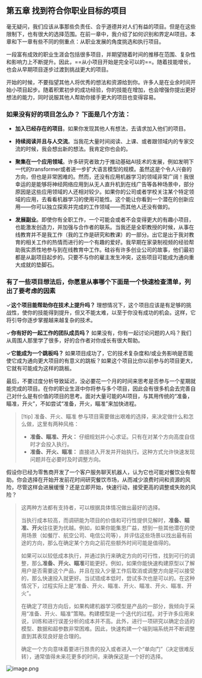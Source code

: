 ## 第五章 找到符合你职业目标的项目

毫无疑问，我们应该从事那些负责任、合乎道德并对人们有益的项目。但是在这些限制下，也有很大的选择范围。在前一章中，我介绍了如何识别和界定AI项目。本章和下一章有些不同的侧重点：从职业发展的角度挑选和执行项目。

一段富有成效的职业生涯会包括很多项目，并期望随着时间的推移在范围、复杂性和影响力上不断提升。因此，==从小项目开始是完全可以的==。随着技能增长，也会从早期项目逐步过渡到挑战更大的项目。

开始的时候，不要指望其他人将优秀的想法和资源给到你。许多人是在业余时间开始小项目起步。随着积累初步的成功经验，你的技能在增加，也会增强你提出更好想法的能力，同时说服其他人帮助你接手更大的项目也变得容易。

  ### **如果没有好的项目怎么办？ 下面是几个方法：**

- **加入已经存在的项目**。如果你发现其他人有想法，去请求加入他们的项目。

- **持续阅读并且与人交流**。当我花大量时间阅读、上课、或者跟领域内的专家交流的时候，我会想出新的想法。我肯定你也会的。

 - **聚集在一个应用领域**。许多研究者致力于推动基础AI技术的发展，例如发明下一代的transformer或者进一步扩大语言模型的规模。虽然这是个令人兴奋的方向，但也是非常困难的。然而，还没有应用机器学习的领域非常广阔！我很幸运的是能够将神经网络应用到从无人直升机到在线广告等各种场景中，部分原因是这些应用领域的人还相对较少。如果你的公司或者学校关注某个特定领域的应用，去看看机器学习的使用可能性。这个能让你看到一个潜在的创新应用——你可以独立探索并完成的工作领域——而其他人还没有做的。

- **发展副业**。即使你有全职工作，一个可能会或者不会变得更大的有趣小项目，也能激发创造力，并加强与合作者的联系。当我还是全职教授的时候，从事在线教育并不是我工作（我的工作是研究和教课）的一部分。出它是出于我对教育的相关工作的热情而进行的一个有趣的爱好。我早期在家录制视频的经验帮助我实质性地参与到在线教育中工作。硅谷有许多创业公司的故事，他们最初都是从副项目起步的。只要不与你的雇主发生冲突，这些项目可能成为通向重大成就的垫脚石。

### **有了一些项目想法后，你愿意从事哪个下面是一个快速检查清单，列出了要考虑的因素**


✓**这个项目能帮助你在技术上提升吗？** 理想情况下，这个项目应该是有足够的挑战性，使你的技能得到提升，但又不能太难，以至于你没有成功的机会。这样，它将引导你逐步掌握越来越复杂的技术。

✓**你有好的一起工作的团队成员吗？** 如果没有，你有一起讨论问题的人吗？我们从周围人那里学了很多，好的合作者对你成长有很大帮助。

✓**它能成为一个跳板吗？** 如果项目成功了，它的技术复杂度和/或业务影响是否能使它成为通向更大项目的有意义的跳板？如果这个项目比你以前参与的项目更大，它就有可能成为这样的跳板。

最后，不要过度分析导致延迟，没必要花一个月的时间来思考是否参与一个星期就能完成的项目。在你的职业生涯中你将参与多个项目，因此会有很多机会去完善自己对什么是有价值的项目的思考。面对大量可能的AI项目，与其用传统的“准备，瞄准，开火”，不如尝试“准备，开火，瞄准”来加快进程。


> [!tip] 准备、开火、瞄准
  参与项目需要做出艰难的选择，来决定做什么和怎么做，这里有两种风格：
>- **准备、瞄准、开火：** 仔细规划并小心求证。只有在对某个方向高度自信时才会投入执行。
> - **准备、开火、瞄准：** 直接进入开发并开始执行。这种方式允许快速发现问题并在必要时及时调整方向。
>  
假设你已经为零售商开发了一个客户服务聊天机器人，认为它也可能对餐饮业有帮助。你会选择在开始开发前花时间研究餐饮市场，从而减少浪费时间和资源的风险，尽管这样会进展缓慢？还是立即开始，快速行动，接受更高的调整或失败的风险？
>
>这两种方法都有支持者，可以根据具体情况做出最好的选择。
>
>当执行成本较高，而调研能为项目的价值和可行性提供见解时，**准备、瞄准、开火**往往更为优越。例如，如果你能集思广益，想到一些其他潜在的使用场景（如餐厅、航空公司、电信公司等），并评估这些场景以找出最有前途的方向，那么在确定某个方向之前花些额外时间可能是值得的。
>
>如果可以以较低成本执行，并通过执行来确定方向的可行性，找到可行的调整，那么**准备、开火、瞄准**可能更好。例如，如果你能快速构建原型以了解用户是否需要这个产品，并且在投入少量工作后取消或调整方向是可以接受的，那么快速投入就更好。当试错成本低时，尝试多次也是可以的。在这种情况下，过程实际上是“准备、开火、瞄准、开火、瞄准、开火、瞄准、开火”。
>
>在确定了项目方向后，如果构建机器学习模型是产品的一部分，我倾向于采用“准备、开火、瞄准”策略。构建模型是一个迭代的过程。对于许多应用来说，训练和进行误差分析的成本并不高。此外，进行一项研究以确定合适的模型、数据和超参数非常困难。因此，快速构建一个端到端系统并不断调整直到其表现良好是合理的。
>
>确定一个方向意味着要进行昂贵的投入或者进入一个“单向门”（决定很难反转），通常值得未来花更多的时间，来确保这是一个好的选择。

![image.png](https://obsidian0320.oss-cn-shanghai.aliyuncs.com/obsidian-picture/20241116144310.png)

